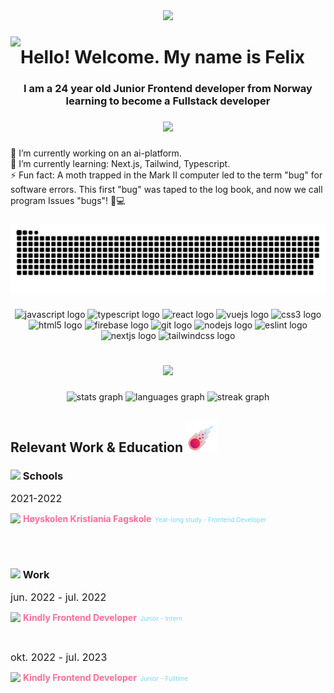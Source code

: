 <div align="center">
  <img height="150" src="https://avatars.githubusercontent.com/u/55444462?v=4"  />
</div>

###

<img align="left" height="65" src="https://github.com/Tarikul-Islam-Anik/Animated-Fluent-Emojis/blob/master/Emojis/Hand%20gestures/Waving%20Hand.png?raw=true"  />

###

<h1 align="left">Hello! Welcome. My name is Felix</h1>

###

<h3 align="center">I am a 24 year old Junior Frontend developer from Norway learning to become a Fullstack developer</h3>

###

<div align="center">
  <img height="150" src="https://i.gifer.com/XOsX.gif"  />
</div>

###

<p align="left">🔭 I’m currently working on an ai-platform.<br>🌱 I’m currently learning: Next.js,  Tailwind, Typescript.<br>⚡ Fun fact: A moth trapped in the Mark II computer led to the term "bug" for software errors. This first "bug" was taped to the log book, and now we call program Issues "bugs"! 🐛💻</p>

###

<img src="https://raw.githubusercontent.com/foxy773/foxy773/output/snake.svg" alt="Snake animation" />

###

<div align="center">
  <img src="https://skillicons.dev/icons?i=js" height="40" alt="javascript logo"  />
  <img src="https://skillicons.dev/icons?i=ts" height="40" alt="typescript logo"  />
  <img src="https://skillicons.dev/icons?i=react" height="40" alt="react logo"  />
  <img src="https://skillicons.dev/icons?i=vue" height="40" alt="vuejs logo"  />
  <img src="https://skillicons.dev/icons?i=css" height="40" alt="css3 logo"  />
  <img src="https://skillicons.dev/icons?i=html" height="40" alt="html5 logo"  />
  <img src="https://skillicons.dev/icons?i=firebase" height="40" alt="firebase logo"  />
  <img src="https://skillicons.dev/icons?i=git" height="40" alt="git logo"  />
  <img src="https://skillicons.dev/icons?i=nodejs" height="40" alt="nodejs logo"  />
  <img src="https://cdn.jsdelivr.net/gh/devicons/devicon/icons/eslint/eslint-original.svg" height="40" alt="eslint logo"  />
  <img src="https://skillicons.dev/icons?i=nextjs" height="40" alt="nextjs logo"  />
  <img src="https://skillicons.dev/icons?i=tailwind" height="40" alt="tailwindcss logo"  />
</div>

###

<br clear="both">

<div align="center">
  <img height="40" src="https://i.gifer.com/3klZ.gif"  />
</div>

###

<div align="center">
  <img src="https://github-readme-stats.vercel.app/api?username=foxy773&hide_title=false&hide_rank=false&show_icons=true&include_all_commits=true&count_private=true&disable_animations=false&theme=dracula&locale=en&hide_border=false&order=1" height="150" alt="stats graph"  />
  <img src="https://github-readme-stats.vercel.app/api/top-langs?username=foxy773&locale=en&hide_title=false&layout=compact&card_width=320&langs_count=6&theme=dracula&hide_border=false&order=2" height="150" alt="languages graph"  />
  <img src="https://streak-stats.demolab.com?user=foxy773&locale=en&mode=daily&theme=dracula&hide_border=false&border_radius=5&order=3" height="150" alt="streak graph"  />
</div>

###

## Relevant Work & Education <img src="https://github.com/Tarikul-Islam-Anik/tarikul-islam-anik/blob/main/assets/images/Comet.png?raw=true" height="50">

### &nbsp;Schools <img src="https://github.com/Tarikul-Islam-Anik/Animated-Fluent-Emojis/blob/master/Emojis/Objects/Graduation%20Cap.png?raw=true" align="left" height="25">

<font size="3">2021-2022</font>

<img class="inset" align="left" src="https://stipendportalen.no/ImageSource/CompanyLogo160Src/2448" height="25">&nbsp;<font color="#fe6e95"><b>Høyskolen Kristiania Fagskole</b></font><font color="#78d9f9" size="1">&nbsp;&nbsp;Year-long study - Frontend Developer</font>

</br>
</br>

### &nbsp;Work<img src="https://github.com/Tarikul-Islam-Anik/Animated-Fluent-Emojis/blob/master/Emojis/People/Office%20Worker.png?raw=true" align="left" height="25">

<font size="3">jun. 2022 - jul. 2022</font>

<img align="left" src="https://odanettverk.no/wp-content/uploads/2021/10/Kindly-logo-RGB-1000px.png" height="25">&nbsp;<font color="#fe6e95"><b>Kindly Frontend Developer</b></font><font color="#78d9f9" size="1">&nbsp;&nbsp;Junior - Intern</font>

</br>

<font size="3">okt. 2022 - jul. 2023</font>

<img align="left" src="https://odanettverk.no/wp-content/uploads/2021/10/Kindly-logo-RGB-1000px.png" height="25">&nbsp;<font color="#fe6e95"><b>Kindly Frontend Developer</b></font><font color="#78d9f9" size="1">&nbsp;&nbsp;Junior - Fulltime</font>
